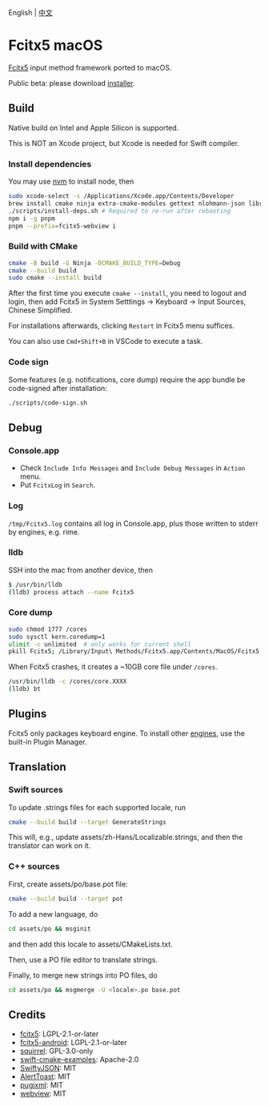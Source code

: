 English
|
[中文](README.zh-CN.md)

# Fcitx5 macOS

[Fcitx5](https://github.com/fcitx/fcitx5) input method framework ported to macOS.

Public beta: please download [installer](https://github.com/fcitx-contrib/fcitx5-macos-installer).

## Build
Native build on Intel and Apple Silicon is supported.

This is NOT an Xcode project,
but Xcode is needed for Swift compiler.

### Install dependencies
You may use [nvm](https://github.com/nvm-sh/nvm)
to install node, then

```sh
sudo xcode-select -s /Applications/Xcode.app/Contents/Developer
brew install cmake ninja extra-cmake-modules gettext nlohmann-json librsvg
./scripts/install-deps.sh # Required to re-run after rebooting
npm i -g pnpm
pnpm --prefix=fcitx5-webview i
```

### Build with CMake
```sh
cmake -B build -G Ninja -DCMAKE_BUILD_TYPE=Debug
cmake --build build
sudo cmake --install build
```
After the first time you execute `cmake --install`, you need to logout and login,
then add Fcitx5 in System Setttings -> Keyboard -> Input Sources, Chinese Simplified.

For installations afterwards, clicking `Restart` in Fcitx5 menu suffices.

You can also use `Cmd+Shift+B` in VSCode to execute a task.

### Code sign
Some features (e.g. notifications, core dump) require the app bundle be code-signed after installation:
```sh
./scripts/code-sign.sh
```

## Debug
### Console.app
* Check `Include Info Messages` and `Include Debug Messages` in `Action` menu.
* Put `FcitxLog` in `Search`.

### Log
`/tmp/Fcitx5.log` contains all log in Console.app,
plus those written to stderr by engines, e.g. rime.

### lldb
SSH into the mac from another device, then
```sh
$ /usr/bin/lldb
(lldb) process attach --name Fcitx5
```

### Core dump
```sh
sudo chmod 1777 /cores
sudo sysctl kern.coredump=1
ulimit -c unlimited  # only works for current shell
pkill Fcitx5; /Library/Input\ Methods/Fcitx5.app/Contents/MacOS/Fcitx5
```

When Fcitx5 crashes, it creates a ~10GB core file under `/cores`.
```sh
/usr/bin/lldb -c /cores/core.XXXX
(lldb) bt
```

## Plugins
Fcitx5 only packages keyboard engine.
To install other [engines](https://github.com/fcitx-contrib/fcitx5-macos-plugins),
use the built-in Plugin Manager.

## Translation

### Swift sources
To update .strings files for each supported locale, run
```sh
cmake --build build --target GenerateStrings
```

This will, e.g., update assets/zh-Hans/Localizable.strings, and then the translator can work on it.

### C++ sources
First, create assets/po/base.pot file:
```sh
cmake --build build --target pot
```

To add a new language, do
```sh
cd assets/po && msginit
```
and then add this locale to assets/CMakeLists.txt.

Then, use a PO file editor to translate strings.

Finally, to merge new strings into PO files, do
```sh
cd assets/po && msgmerge -U <locale>.po base.pot
```

## Credits
* [fcitx5](https://github.com/fcitx/fcitx5): LGPL-2.1-or-later
* [fcitx5-android](https://github.com/fcitx5-android/fcitx5-android): LGPL-2.1-or-later
* [squirrel](https://github.com/rime/squirrel): GPL-3.0-only
* [swift-cmake-examples](https://github.com/apple/swift-cmake-examples): Apache-2.0
* [SwiftyJSON](https://github.com/SwiftyJSON/SwiftyJSON): MIT
* [AlertToast](https://github.com/elai950/AlertToast): MIT
* [pugixml](https://github.com/zeux/pugixml): MIT
* [webview](https://github.com/webview/webview): MIT
